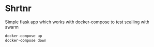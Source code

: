 # Shrtnr

Simple flask app which works with docker-compose to test scalling with swarm
```bash
docker-compose up
docker-compose down
```
